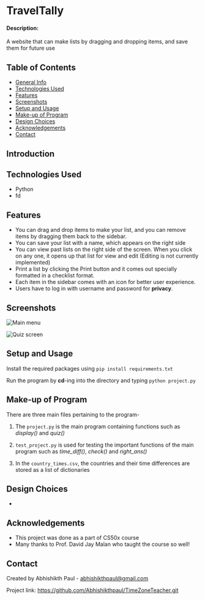 # TravelTally
#### Description: 
A website that can make lists by dragging and dropping items, and save them for future use

## Table of Contents
* [General Info](#general-information)
* [Technologies Used](#technologies-used)
* [Features](#features)
* [Screenshots](#screenshots)
* [Setup and Usage](#setup-and-usage)
* [Make-up of Program](#make-up-of-program)
* [Design Choices](#design-choices)
* [Acknowledgements](#acknowledgements)
* [Contact](#contact)

## Introduction

## Technologies Used
- Python
- fd

## Features
- You can drag and drop items to make your list, and you can remove items by dragging them back to the sidebar.
- You can save your list with a name, which appears on the right side
- You can view past lists on the right side of the screen. When you click on any one, it opens up that list for view and edit (Editing is not currently implemented)
- Print a list by clicking the Print button and it comes out specially formatted in a checklist format.
- Each item in the sidebar comes with an icon for better user experience.
- Users have to log in with username and password for **privacy**.



## Screenshots
![Main menu](./Screenshots/main%20menu.png)
  
![Quiz screen](./Screenshots/quiz.png)

## Setup and Usage
Install the required packages using `pip install requirements.txt`

Run the program by **cd**-ing into the directory and typing `python project.py`


## Make-up of Program
There are three main files pertaining to the program-

1. The `project.py` is the main program containing functions such as *display()* and *quiz()*

2. `test_project.py` is used for testing the important functions of the main program such as *time_diff()*, *check()* and *right_ans()* 

3. In the `country_times.csv`, the countries and their time differences are stored as a list of dictionaries


## Design Choices
* 



## Acknowledgements
- This project was done as a part of CS50x course
- Many thanks to Prof. David Jay Malan who taught the course so well!


## Contact
Created by Abhishikth Paul - abhishikthpaul@gmail.com

Project link: https://github.com/Abhishikthpaul/TimeZoneTeacher.git


<!-- ## License -->
<!-- This project is open source and available under the [... License](). -->

